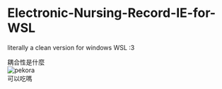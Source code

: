 # Electronic-Nursing-Record-IE-for-WSL
literally a clean version for windows WSL :3

耦合性是什麼<br>
![pekora](https://stickers.wiki/static/stickers/endlesshole/file_757404.webp?ezimgfmt=rs:134x134/rscb1/ng:webp/ngcb1)
<br>可以吃嗎